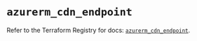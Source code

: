 # `azurerm_cdn_endpoint`

Refer to the Terraform Registry for docs: [`azurerm_cdn_endpoint`](https://registry.terraform.io/providers/hashicorp/azurerm/3.97.1/docs/resources/cdn_endpoint).
